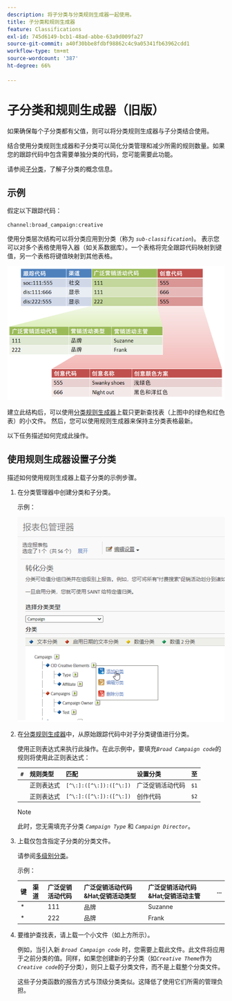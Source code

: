 ```yaml
---
description: 将子分类与分类规则生成器一起使用。
title: 子分类和规则生成器
feature: Classifications
exl-id: 745d6149-bcb1-48ad-abbe-63a9d009fa27
source-git-commit: a40f30bbe8fdbf98862c4c9a05341fb63962cdd1
workflow-type: tm+mt
source-wordcount: '387'
ht-degree: 66%

---
```


# 子分类和规则生成器（旧版）

如果确保每个子分类都有父值，则可以将分类规则生成器与子分类结合使用。

结合使用分类规则生成器和子分类可以简化分类管理和减少所需的规则数量。如果您的跟踪代码中包含需要单独分类的代码，您可能需要此功能。

请参阅[子分类](/help/components/classifications/importer/subclassifications.md)，了解子分类的概念信息。

## 示例

假定以下跟踪代码：

`channel:broad_campaign:creative`

使用分类层次结构可以将分类应用到分类（称为 *`sub-classification`*)。 表示您可以对多个表格使用导入器（如关系数据库）。一个表格将完全跟踪代码映射到键值，另一个表格将键值映射到其他表格。

![](assets/sub_class_table.png)

建立此结构后，可以使用[分类规则生成器](/help/components/classifications/crb/classification-rule-builder.md)上载只更新查找表（上图中的绿色和红色表）的小文件。 然后，您可以使用规则生成器来保持主分类表格最新。

以下任务描述如何完成此操作。

## 使用规则生成器设置子分类

描述如何使用规则生成器上载子分类的示例步骤。

1. 在分类管理器中创建分类和子分类。

   示例：

   ![步骤信息](/help/admin/admin/assets/sub_class_create.png)

1. 在[分类规则生成器](/help/components/classifications/crb/classification-rule-builder.md)中，从原始跟踪代码中对子分类键值进行分类。

   使用正则表达式来执行此操作。在此示例中，要填充&#x200B;*`Broad Campaign code`*&#x200B;的规则将使用此正则表达式：

   | `#` | 规则类型 | 匹配 | 设置分类 | 至 |
   |---|---|---|---|---|
   |   | 正则表达式 | `[^\:]:([^\:]):([^\:])` | 广泛促销活动代码 | `$1` |
   |   | 正则表达式 | `[^\:]:([^\:]):([^\:])` | 创作代码 | `$2` |

   >[!NOTE]
   >
   >此时，您无需填充子分类 *`Campaign Type`* 和 *`Campaign Director`*。

1. 上载仅包含指定子分类的分类文件。

   请参阅[多级别分类](/help/components/classifications/importer/subclassifications.md)。

   示例：

   | 键 | 渠道 | 广泛促销活动代码 | 广泛促销活动代码&amp;Hat;促销活动类型 | 广泛促销活动代码&amp;Hat;促销活动主管 | ... |
   |---|---|---|---|---|---|
   | &#42; |  | 111 | 品牌 | Suzanne |  |
   | &#42; |  | 222 | 品牌 | Frank |  |

1. 要维护查找表，请上载一个小文件（如上方所示）。

   例如，当引入新 *`Broad Campaign code`* 时，您需要上载此文件。此文件将应用于之前分类的值。同样，如果您创建新的子分类（如&#x200B;*`Creative Theme`*&#x200B;作为&#x200B;*`Creative code`*&#x200B;的子分类），则只上载子分类文件，而不是上载整个分类文件。

   这些子分类函数的报告方式与顶级分类类似。这降低了使用它们所需的管理负担。
